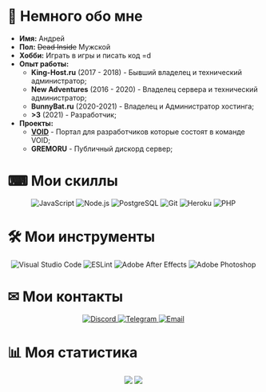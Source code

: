 

# 👋 Немного обо мне

* **Имя:** Андрей
* **Пол:** ~~Dead Inside~~ Мужской
* **Хобби:** Играть в игры и писать код =d
* **Опыт работы:**
    - **King-Host.ru** (2017 - 2018) - Бывший владелец и технический администратор;
    - **New Adventures** (2016 - 2020) - Владелец сервера и технический администратор;
    - **BunnyBat.ru** (2020-2021) - Владелец и Администратор хостинга;
    - **>3** (2021) - Разработчик;
* **Проекты:**
    - [**VOID**](https://void.cf) - Портал для разработчиков которые состоят в команде VOID;
    - **GREMORU** - Публичный дискорд сервер;

# ⌨ Мои скиллы
<p align="center">
    <img alt="JavaScript" src="https://img.shields.io/badge/JavaScript-F7DF1E?&style=for-the-badge&logo=JavaScript&logoColor=222222" />
    <img alt="Node.js" src="https://img.shields.io/badge/Node.js-339933?style=for-the-badge&logo=Node.js&logoColor=white" />
    <img alt="PostgreSQL" src="https://img.shields.io/badge/PostgreSQL-336791?&style=for-the-badge&logo=PostgreSQL&logoColor=white" />
    <img alt="Git" src="https://img.shields.io/badge/Git-F05032?&style=for-the-badge&logo=Git&logoColor=white" />
    <img alt="Heroku" src="https://img.shields.io/badge/-Heroku-430098?style=for-the-badge&logo=Heroku&logoColor=white" />
    <img alt="PHP" src="https://img.shields.io/badge/-PHP-430098?style=for-the-badge&logo=PHP&logoColor=white" />
</p>

# 🛠 Мои инструменты
<p align="center">
    <img alt="Visual Studio Code" src="https://img.shields.io/badge/Visual%20Studio%20Code-007ACC?&style=for-the-badge&logo=Visual-Studio-Code&logoColor=white" />
    <img alt="ESLint" src="https://img.shields.io/badge/ESLint-4B32C3?&style=for-the-badge&logo=ESLint&logoColor=white" />
    <img alt="Adobe After Effects" src="https://img.shields.io/badge/Adobe%20After%20Effects-9999FF?&style=for-the-badge&logo=Adobe-After-Effects&logoColor=white" />
    <img alt="Adobe Photoshop" src="https://img.shields.io/badge/Adobe%20Photoshop-31A8FF?&style=for-the-badge&logo=Adobe-Photoshop&logoColor=white" />
</p>

# ✉ Мои контакты
<p align= "center">
    <a href="https://discord.bio/p/smookywizard"> <img alt="Discord" src="https://img.shields.io/badge/Discord-7289DA?&style=for-the-badge&logo=Discord&logoColor=white" /> </a>
    <a href="https://t.me/smookywizard"> <img alt="Telegram" src="https://img.shields.io/badge/Telegram-26A5E4?&style=for-the-badge&logo=Telegram&logoColor=white" /> </a>
    <a href="mailto:andreysuew@gmail.com"> <img alt="Email" src="https://img.shields.io/badge/Email-EA4335?&style=for-the-badge&logo=Gmail&logoColor=white" /> </a>
</p>

# 📊 Моя статистика
<p align="center">
    <img src="https://github-readme-stats.vercel.app/api?username=smookywizard&show_icons=true&theme=dark" />
    <img src="https://github-readme-stats.vercel.app/api/wakatime?username=smookywizard&theme=dark" />
</p>
